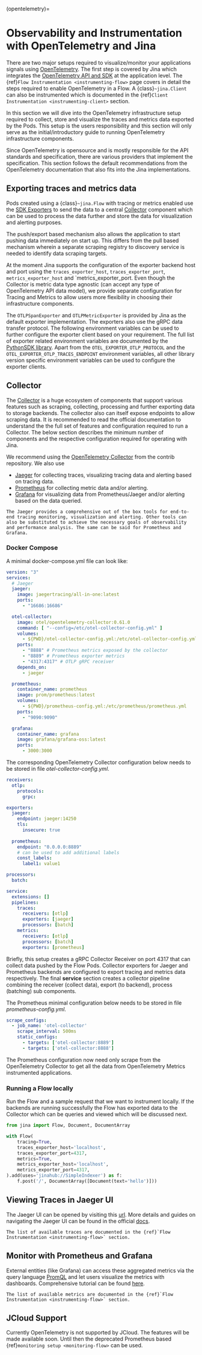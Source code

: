 (opentelemetry)=
# Observability and Instrumentation with OpenTelemetry and Jina

There are two major setups required to visualize/monitor your applications signals using [OpenTelemetry](https://opentelemetry.io). The first step is covered by Jina which integrates the [OpenTelemetry API and SDK](https://opentelemetry-python.readthedocs.io/en/stable/api/index.html) at the application level. The {ref}`Flow Instrumentation <instrumenting-flow>` page covers in detail the steps required to enable OpenTelemetry in a Flow. A {class}`~jina.Client` can also be instrumented which is documented in the {ref}`Client Instrumentation <instrumenting-client>` section.

In this section we will dive into the OpenTelemetry infrastructure setup required to collect, store and visualize the traces and metrics data exported by the Pods. This setup is the users responsibility and this section will only serve as the initial/introductory guide to running OpenTelemetry infrastructure components. 

Since OpenTelemetry is opensource and is mostly responsible for the API standards and specification, there are various providers that implement the specification. This section follows the default recommendations from the OpenTelemetry documentation that also fits into the Jina implementations.

## Exporting traces and metrics data

Pods created using a {class}`~jina.Flow` with tracing or metrics enabled use the [SDK Exporters](https://opentelemetry.io/docs/instrumentation/python/exporters/) to send the data to a central [Collector](https://opentelemetry.io/docs/collector/) component which can be used to process the data further and store the data for visualization and alerting purposes. 

The push/export based mechanism also allows the application to start pushing data immediately on start up. This differs from the pull based mechanism wherein a separate scraping registry to discovery service is needed to identify data scraping targets.

At the moment Jina supports the configuration of the exporter backend host and port using the `traces_exporter_host`, `traces_exporter_port`, `metrics_exporter_host` and `metrics_exporter_port. Even though the Collector is metric data type agnostic (can accept any type of OpenTelemetry API data model), we provide separate configuration for Tracing and Metrics to allow users more flexibility in choosing their infrastructure components.

The `OTLPSpanExporter` and `OTLPMetricExporter` is provided by Jina as the default exporter implementation. The exporters also use the gRPC data transfer protocol. The following environment variables can be used to further configure the exporter client based on your requirement. The full list of exporter related environment variables are documented by the [PythonSDK library](https://opentelemetry-python.readthedocs.io/en/latest/exporter/otlp/otlp.html). Apart from the `OTEL_EXPORTER_OTLP_PROTOCOL` and the `OTEL_EXPORTER_OTLP_TRACES_ENDPOINT` environment variables, all other library version specific environment variables can be used to configure the exporter clients.


## Collector

The [Collector](https://opentelemetry.io/docs/collector/) is a huge ecosystem of components that support various features such as scraping, collecting, processing and further exporting data to storage backends. The collector also can itself expose endpoints to allow scraping data. It is recommended to read the official documentation to understand the the full set of features and configuration required to run a Collector. The below section describes the minimum number of components and the respective configuration required for operating with Jina.

We recommend using the [OpenTelemetry Collector](https://opentelemetry.io/docs/collector/) from the contrib repository. We also use
- [Jaeger](https://www.jaegertracing.io) for collecting traces, visualizing tracing data and alerting based on tracing data.
- [Prometheus](https://prometheus.io) for collecting metric data and/or alerting.
- [Grafana](https://grafana.com) for visualizing data from Prometheus/Jaeger and/or alerting based on the data queried.

```{hint}
The Jaeger provides a comprehensive out of the box tools for end-to-end tracing monitoring, visualization and alerting. Other tools can also be substituted to achieve the necessary goals of observability and performance analysis. The same can be said for Prometheus and Grafana.
```

### Docker Compose

A minimal docker-compose.yml file can look like:

```yaml
version: "3"
services:
  # Jaeger
  jaeger:
    image: jaegertracing/all-in-one:latest
    ports:
      - "16686:16686"

  otel-collector:
    image: otel/opentelemetry-collector:0.61.0
    command: [ "--config=/etc/otel-collector-config.yml" ]
    volumes:
      - ${PWD}/otel-collector-config.yml:/etc/otel-collector-config.yml
    ports:
      - "8888" # Prometheus metrics exposed by the collector
      - "8889" # Prometheus exporter metrics
      - "4317:4317" # OTLP gRPC receiver
    depends_on:
      - jaeger

  prometheus:
    container_name: prometheus
    image: prom/prometheus:latest
    volumes:
      - ${PWD}/prometheus-config.yml:/etc/prometheus/prometheus.yml
    ports:
      - "9090:9090"

  grafana:
    container_name: grafana
    image: grafana/grafana-oss:latest
    ports:
      - 3000:3000
```

The corresponding OpenTelemetry Collector configuration below needs to be stored in file *otel-collector-config.yml*.
```yaml
receivers:
  otlp:
    protocols:
      grpc:

exporters:
  jaeger:
    endpoint: jaeger:14250
    tls:
      insecure: true
  
  prometheus:
    endpoint: "0.0.0.0:8889"
    # can be used to add additional labels
    const_labels:
      label1: value1

processors:
  batch:

service:
  extensions: []
  pipelines:
    traces:
      receivers: [otlp]
      exporters: [jaeger]
      processors: [batch]
    metrics:
      receivers: [otlp]
      processors: [batch]
      exporters: [prometheus]
```

Briefly, this setup creates a gRPC Collector Receiver on port 4317 that can collect data pushed by the Flow Pods. Collector exporters for Jaeger and Prometheus backends are configured to export tracing and metrics data respectively. The final **service** section creates a collector pipeline combining the receiver (collect data), export (to backend), process (batching) sub components.

The Prometheus minimal configuration below needs to be stored in file *prometheus-config.yml*.
```yaml
scrape_configs:
  - job_name: 'otel-collector'
    scrape_interval: 500ms
    static_configs:
      - targets: ['otel-collector:8889']
      - targets: ['otel-collector:8888']
```

The Prometheus configuration now need only scrape from the OpenTelemetry Collector to get all the data from OpenTelemetry Metrics instrumented applications.


### Running a Flow locally

Run the Flow and a sample request that we want to instrument locally. If the backends are running successfully the Flow has exported data to the Collector which can be queries and viewed which will be discussed next.

```python
from jina import Flow, Document, DocumentArray

with Flow(
    tracing=True,
    traces_exporter_host='localhost',
    traces_exporter_port=4317,
    metrics=True,
    metrics_exporter_host='localhost',
    metrics_exporter_port=4317,
).add(uses='jinahub://SimpleIndexer') as f:
    f.post('/', DocumentArray([Document(text='hello')]))
```

## Viewing Traces in Jaeger UI

The Jaeger UI can be opened by visiting this [url](http://localhost:16686). More details and guides on navigating the Jaeger UI can be found in the official [docs](https://www.jaegertracing.io/docs/1.38/external-guides/#using-jaeger).

```{hint}
The list of available traces are documented in the {ref}`Flow Instrumentation <instrumenting-flow>` section.
```

## Monitor with Prometheus and Grafana

External entities (like Grafana) can access these aggregated metrics via the query language [PromQL](https://prometheus.io/docs/prometheus/latest/querying/basics/) and let users visualize the metrics with dashboards. Comprehensive tutorial can be found [here](https://prometheus.io/docs/visualization/grafana/).

```{hint}
The list of available metrics are documented in the {ref}`Flow Instrumentation <instrumenting-flow>` section.
```

## JCloud Support

Currently OpenTelemetry is not supported by JCloud. The features will be made available soon. Until then the deprecated Prometheus based {ref}`monitoring setup <monitoring-flow>` can be used.
